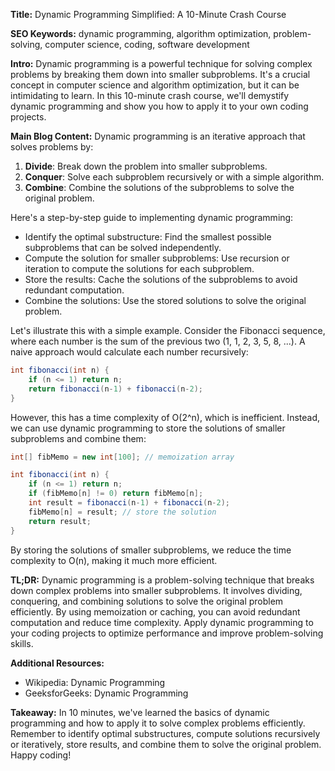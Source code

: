 **Title:** Dynamic Programming Simplified: A 10-Minute Crash Course

**SEO Keywords:** dynamic programming, algorithm optimization, problem-solving, computer science, coding, software development

**Intro:**
Dynamic programming is a powerful technique for solving complex problems by breaking them down into smaller subproblems. It's a crucial concept in computer science and algorithm optimization, but it can be intimidating to learn. In this 10-minute crash course, we'll demystify dynamic programming and show you how to apply it to your own coding projects.

**Main Blog Content:**
Dynamic programming is an iterative approach that solves problems by:

1. **Divide**: Break down the problem into smaller subproblems.
2. **Conquer**: Solve each subproblem recursively or with a simple algorithm.
3. **Combine**: Combine the solutions of the subproblems to solve the original problem.

Here's a step-by-step guide to implementing dynamic programming:

* Identify the optimal substructure: Find the smallest possible subproblems that can be solved independently.
* Compute the solution for smaller subproblems: Use recursion or iteration to compute the solutions for each subproblem.
* Store the results: Cache the solutions of the subproblems to avoid redundant computation.
* Combine the solutions: Use the stored solutions to solve the original problem.

Let's illustrate this with a simple example. Consider the Fibonacci sequence, where each number is the sum of the previous two (1, 1, 2, 3, 5, 8, ...). A naive approach would calculate each number recursively:
```java
int fibonacci(int n) {
    if (n <= 1) return n;
    return fibonacci(n-1) + fibonacci(n-2);
}
```
However, this has a time complexity of O(2^n), which is inefficient. Instead, we can use dynamic programming to store the solutions of smaller subproblems and combine them:
```java
int[] fibMemo = new int[100]; // memoization array

int fibonacci(int n) {
    if (n <= 1) return n;
    if (fibMemo[n] != 0) return fibMemo[n];
    int result = fibonacci(n-1) + fibonacci(n-2);
    fibMemo[n] = result; // store the solution
    return result;
}
```
By storing the solutions of smaller subproblems, we reduce the time complexity to O(n), making it much more efficient.

**TL;DR:** Dynamic programming is a problem-solving technique that breaks down complex problems into smaller subproblems. It involves dividing, conquering, and combining solutions to solve the original problem efficiently. By using memoization or caching, you can avoid redundant computation and reduce time complexity. Apply dynamic programming to your coding projects to optimize performance and improve problem-solving skills.

**Additional Resources:**

* Wikipedia: Dynamic Programming
* GeeksforGeeks: Dynamic Programming

**Takeaway:** In 10 minutes, we've learned the basics of dynamic programming and how to apply it to solve complex problems efficiently. Remember to identify optimal substructures, compute solutions recursively or iteratively, store results, and combine them to solve the original problem. Happy coding!